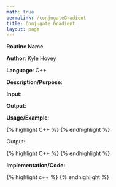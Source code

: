 ```yaml
---
math: true
permalink: /conjugateGradient
title: Conjugate Gradient
layout: page
---
```


**Routine Name**:

**Author**: Kyle Hovey

**Language**: C++

**Description/Purpose**:

**Input**:

**Output**:

**Usage/Example**:

{% highlight C++ %}
{% endhighlight %}

Output:

{% highlight C++ %}
{% endhighlight %}

**Implementation/Code:**

{% highlight c++ %}
{% endhighlight %}
